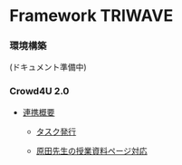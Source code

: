 Framework TRIWAVE
=================

### 環境構築

(ドキュメント準備中)

### Crowd4U 2.0

- [連携概要](/docs/n4u/summary.md)

    - [タスク発行](/docs/n4u/publish.md)

    - [原田先生の授業資料ページ対応](/docs/n4u/doshisha.md)

